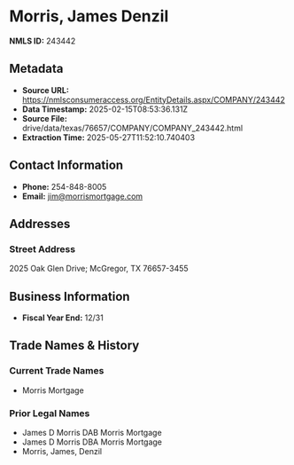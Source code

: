# Morris, James Denzil

**NMLS ID:** 243442

## Metadata
- **Source URL:** https://nmlsconsumeraccess.org/EntityDetails.aspx/COMPANY/243442
- **Data Timestamp:** 2025-02-15T08:53:36.131Z
- **Source File:** drive/data/texas/76657/COMPANY/COMPANY_243442.html
- **Extraction Time:** 2025-05-27T11:52:10.740403

## Contact Information
- **Phone:** 254-848-8005
- **Email:** jim@morrismortgage.com

## Addresses
### Street Address
2025 Oak Glen Drive; McGregor, TX 76657-3455

## Business Information
- **Fiscal Year End:** 12/31

## Trade Names & History
### Current Trade Names
- Morris Mortgage

### Prior Legal Names
- James D Morris DAB Morris Mortgage
- James D Morris DBA Morris Mortgage
- Morris, James, Denzil
